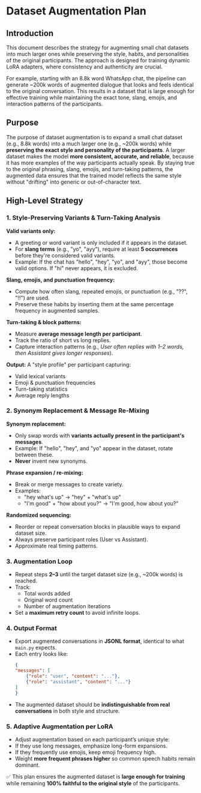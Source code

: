 # Dataset Augmentation Plan

## Introduction
This document describes the strategy for augmenting small chat datasets into much larger ones while preserving the style, habits, and personalities of the original participants. The approach is designed for training dynamic LoRA adapters, where consistency and authenticity are crucial.

For example, starting with an 8.8k word WhatsApp chat, the pipeline can generate ~200k words of augmented dialogue that looks and feels identical to the original conversation. This results in a dataset that is large enough for effective training while maintaining the exact tone, slang, emojis, and interaction patterns of the participants.

## Purpose
The purpose of dataset augmentation is to expand a small chat dataset (e.g., 8.8k words) into a much larger one (e.g., ~200k words) while **preserving the exact style and personality of the participants**. A larger dataset makes the model **more consistent, accurate, and reliable**, because it has more examples of the way participants actually speak. By staying true to the original phrasing, slang, emojis, and turn-taking patterns, the augmented data ensures that the trained model reflects the same style without "drifting" into generic or out-of-character text.

## High-Level Strategy

### 1. Style-Preserving Variants & Turn-Taking Analysis
**Valid variants only:**
- A greeting or word variant is only included if it appears in the dataset.
- For **slang terms** (e.g., "yo", "ayy"), require at least **5 occurrences** before they're considered valid variants.
- Example: If the chat has "hello", "hey", "yo", and "ayy", those become valid options. If "hi" never appears, it is excluded.

**Slang, emojis, and punctuation frequency:**
- Compute how often slang, repeated emojis, or punctuation (e.g., "??", "!!") are used.
- Preserve these habits by inserting them at the same percentage frequency in augmented samples.

**Turn-taking & block patterns:**
- Measure **average message length per participant**.
- Track the ratio of short vs long replies.
- Capture interaction patterns (e.g., *User often replies with 1–2 words, then Assistant gives longer responses*).

**Output:** A "style profile" per participant capturing:
- Valid lexical variants
- Emoji & punctuation frequencies
- Turn-taking statistics
- Average reply lengths

### 2. Synonym Replacement & Message Re-Mixing
**Synonym replacement:**
- Only swap words with **variants actually present in the participant's messages**.
- Example: If "hello", "hey", and "yo" appear in the dataset, rotate between these. 
- **Never** invent new synonyms.

**Phrase expansion / re-mixing:**
- Break or merge messages to create variety.
- Examples:
  - "hey what's up" → "hey" + "what's up"
  - "I'm good" + "how about you?" → "I'm good, how about you?"

**Randomized sequencing:**
- Reorder or repeat conversation blocks in plausible ways to expand dataset size.
- Always preserve participant roles (User vs Assistant).
- Approximate real timing patterns.

### 3. Augmentation Loop
- Repeat steps **2–3** until the target dataset size (e.g., ~200k words) is reached.
- Track:
  - Total words added
  - Original word count
  - Number of augmentation iterations
- Set a **maximum retry count** to avoid infinite loops.

### 4. Output Format
- Export augmented conversations in **JSONL format**, identical to what `main.py` expects. 
- Each entry looks like:
    ```json
    {
    "messages": [
        {"role": "user", "content": "..."},
        {"role": "assistant", "content": "..."}
    ]
    }
    ```
- The augmented dataset should be **indistinguishable from real conversations** in both style and structure.

### 5. Adaptive Augmentation per LoRA
- Adjust augmentation based on each participant’s unique style:
- If they use long messages, emphasize long-form expansions.
- If they frequently use emojis, keep emoji frequency high.
- Weight **more frequent phrases higher** so common speech habits remain dominant.

✅ This plan ensures the augmented dataset is **large enough for training** while remaining **100% faithful to the original style** of the participants.